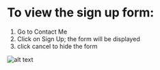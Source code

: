 # To view the sign up form: 
1. Go to Contact Me
2. Click on Sign Up; the form will be displayed
3. click cancel to hide the form

![alt text](C:\Users\white\Pictures\1.png)
